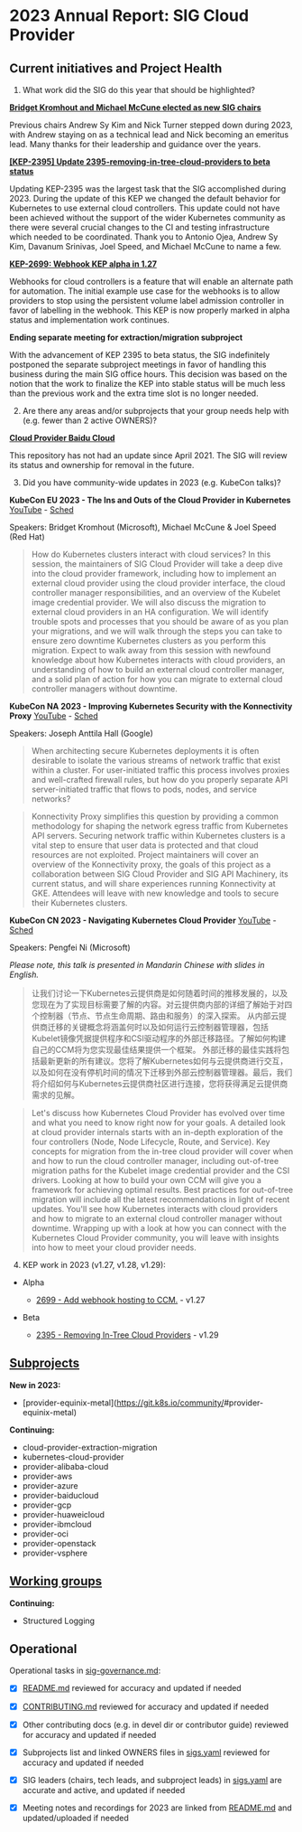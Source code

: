 # 2023 Annual Report: SIG Cloud Provider

## Current initiatives and Project Health

1. What work did the SIG do this year that should be highlighted?

<!--
   Some example items that might be worth highlighting:
   - Major KEP advancement
   - Important initiatives that aren't tracked via KEPs
   - Paying down significant tech debt
   - Governance and leadership changes
-->

[**Bridget Kromhout and Michael McCune elected as new SIG chairs**](https://groups.google.com/g/kubernetes-sig-cloud-provider/c/BAh7gGZhfvo/m/5eJtVdoIDwAJ)

Previous chairs Andrew Sy Kim and Nick Turner stepped down during 2023, with Andrew staying on as a technical lead and Nick becoming an emeritus lead. Many thanks for their leadership and guidance over the years.

[**[KEP-2395] Update 2395-removing-in-tree-cloud-providers to beta status**](https://github.com/kubernetes/enhancements/pull/4190)

Updating KEP-2395 was the largest task that the SIG accomplished during 2023. During the update
of this KEP we changed the default behavior for Kubernetes to use external cloud controllers.
This update could not have been achieved without the support of the wider Kubernetes community as
there were several crucial changes to the CI and testing infrastructure which needed to be
coordinated. Thank you to Antonio Ojea, Andrew Sy Kim, Davanum Srinivas, Joel Speed, and Michael McCune
to name a few.

[**KEP-2699: Webhook KEP alpha in 1.27**](https://github.com/kubernetes/enhancements/pull/3813)

Webhooks for cloud controllers is a feature that will enable an alternate path for automation.
The initial example use case for the webhooks is to allow providers to stop using the persistent volume
label admission controller in favor of labelling in the webhook. This KEP is now properly marked in
alpha status and implementation work continues.

**Ending separate meeting for extraction/migration subproject**

With the advancement of KEP 2395 to beta status, the SIG indefinitely postponed the
separate subproject meetings in favor of handling this business during the main
SIG office hours. This decision was based on the notion that the work to finalize
the KEP into stable status will be much less than the previous work and the extra
time slot is no longer needed.

2. Are there any areas and/or subprojects that your group needs help with (e.g. fewer than 2 active OWNERS)?

<!--
   Note: This list is generated from the KEP metadata in kubernetes/enhancements repository.
      If you find any discrepancy in the generated list here, please check the KEP metadata.
      Please raise an issue in kubernetes/community, if the KEP metadata is correct but the generated list is incorrect.
-->

[**Cloud Provider Baidu Cloud**](https://github.com/kubernetes-sigs/cloud-provider-baiducloud)

This repository has not had an update since April 2021. The SIG will review its status
and ownership for removal in the future.

3. Did you have community-wide updates in 2023 (e.g. KubeCon talks)?

<!--
  Examples include links to email, slides, or recordings.
-->

**KubeCon EU 2023 - The Ins and Outs of the Cloud Provider in Kubernetes**
[YouTube](https://www.youtube.com/watch?v=i2dNGzB0PMI) - [Sched](https://kccnceu2023.sched.com/event/1Hzci/the-ins-and-outs-of-the-cloud-provider-in-kubernetes-michael-mccune-joel-speed-red-hat-bridget-kromhout-microsoft)

Speakers: Bridget Kromhout (Microsoft), Michael McCune & Joel Speed (Red Hat)

> How do Kubernetes clusters interact with cloud services? In this session, the maintainers of SIG Cloud Provider will take a deep dive into the cloud provider framework, including how to implement an external cloud provider using the cloud provider interface, the cloud controller manager responsibilities, and an overview of the Kubelet image credential provider. We will also discuss the migration to external cloud providers in an HA configuration. We will identify trouble spots and processes that you should be aware of as you plan your migrations, and we will walk through the steps you can take to ensure zero downtime Kubernetes clusters as you perform this migration. Expect to walk away from this session with newfound knowledge about how Kubernetes interacts with cloud providers, an understanding of how to build an external cloud controller manager, and a solid plan of action for how you can migrate to external cloud controller managers without downtime.

**KubeCon NA 2023 - Improving Kubernetes Security with the Konnectivity Proxy**
[YouTube](https://www.youtube.com/watch?v=wTRezbXnlj8) - [Sched](https://kccncna2023.sched.com/event/1R2oN/improving-kubernetes-security-with-the-konnectivity-proxy-michael-mccune-red-hat-joseph-anttila-hall-google)

Speakers: Joseph Anttila Hall (Google)

> When architecting secure Kubernetes deployments it is often desirable to isolate the various streams of network traffic that exist within a cluster. For user-initiated traffic this process involves proxies and well-crafted firewall rules, but how do you properly separate API server-initiated traffic that flows to pods, nodes, and service networks?

> Konnectivity Proxy simplifies this question by providing a common methodology for shaping the network egress traffic from Kubernetes API servers. Securing network traffic within Kubernetes clusters is a vital step to ensure that user data is protected and that cloud resources are not exploited. Project maintainers will cover an overview of the Konnectivity proxy, the goals of this project as a collaboration between SIG Cloud Provider and SIG API Machinery, its current status, and will share experiences running Konnectivity at GKE. Attendees will leave with new knowledge and tools to secure their Kubernetes clusters.

**KubeCon CN 2023 - Navigating Kubernetes Cloud Provider**
[YouTube](https://www.youtube.com/watch?v=kmvQQW56nmQ) - [Sched](https://kccncosschn2023.sched.com/event/1PTKN/zhen-kubernetesss-navigating-kubernetes-cloud-provider-pengfei-ni-microsoft)

Speakers: Pengfei Ni (Microsoft)

_Please note, this talk is presented in Mandarin Chinese with slides in English._

> 让我们讨论一下Kubernetes云提供商是如何随着时间的推移发展的，以及您现在为了实现目标需要了解的内容。对云提供商内部的详细了解始于对四个控制器（节点、节点生命周期、路由和服务）的深入探索。 从内部云提供商迁移的关键概念将涵盖何时以及如何运行云控制器管理器，包括Kubelet镜像凭据提供程序和CSI驱动程序的外部迁移路径。了解如何构建自己的CCM将为您实现最佳结果提供一个框架。 外部迁移的最佳实践将包括最新更新的所有建议。您将了解Kubernetes如何与云提供商进行交互，以及如何在没有停机时间的情况下迁移到外部云控制器管理器。最后，我们将介绍如何与Kubernetes云提供商社区进行连接，您将获得满足云提供商需求的见解。

> Let's discuss how Kubernetes Cloud Provider has evolved over time and what you need to know right now for your goals. A detailed look at cloud provider internals starts with an in-depth exploration of the four controllers (Node, Node Lifecycle, Route, and Service). Key concepts for migration from the in-tree cloud provider will cover when and how to run the cloud controller manager, including out-of-tree migration paths for the Kubelet image credential provider and the CSI drivers. Looking at how to build your own CCM will give you a framework for achieving optimal results. Best practices for out-of-tree migration will include all the latest recommendations in light of recent updates. You'll see how Kubernetes interacts with cloud providers and how to migrate to an external cloud controller manager without downtime. Wrapping up with a look at how you can connect with the Kubernetes Cloud Provider community, you will leave with insights into how to meet your cloud provider needs. 

4. KEP work in 2023 (v1.27, v1.28, v1.29):

  - Alpha
    - [2699 - Add webhook hosting to CCM.](https://github.com/kubernetes/enhancements/tree/master/keps/sig-cloud-provider/2699-add-webhook-hosting-to-ccm) - v1.27

  - Beta
    - [2395 - Removing In-Tree Cloud Providers](https://github.com/kubernetes/enhancements/tree/master/keps/sig-cloud-provider/2395-removing-in-tree-cloud-providers) - v1.29


## [Subprojects](https://git.k8s.io/community/sig-cloud-provider#subprojects)


**New in 2023:**

  - [provider-equinix-metal](https://git.k8s.io/community/<no value>#provider-equinix-metal)

**Continuing:**

  - cloud-provider-extraction-migration
  - kubernetes-cloud-provider
  - provider-alibaba-cloud
  - provider-aws
  - provider-azure
  - provider-baiducloud
  - provider-gcp
  - provider-huaweicloud
  - provider-ibmcloud
  - provider-oci
  - provider-openstack
  - provider-vsphere

## [Working groups](https://git.k8s.io/community/sig-cloud-provider#working-groups)

**Continuing:**
 - Structured Logging

## Operational

Operational tasks in [sig-governance.md]:
- [x] [README.md] reviewed for accuracy and updated if needed
- [x] [CONTRIBUTING.md] reviewed for accuracy and updated if needed
- [x] Other contributing docs (e.g. in devel dir or contributor guide) reviewed for accuracy and updated if needed
- [x] Subprojects list and linked OWNERS files in [sigs.yaml] reviewed for accuracy and updated if needed
- [x] SIG leaders (chairs, tech leads, and subproject leads) in [sigs.yaml] are accurate and active, and updated if needed
- [x] Meeting notes and recordings for 2023 are linked from [README.md] and updated/uploaded if needed


[CONTRIBUTING.md]: https://git.k8s.io/community/sig-cloud-provider/CONTRIBUTING.md
[sig-governance.md]: https://git.k8s.io/community/committee-steering/governance/sig-governance.md
[README.md]: https://git.k8s.io/community/sig-cloud-provider/README.md
[sigs.yaml]: https://git.k8s.io/community/sigs.yaml
[devel]: https://git.k8s.io/community/contributors/devel/README.md
